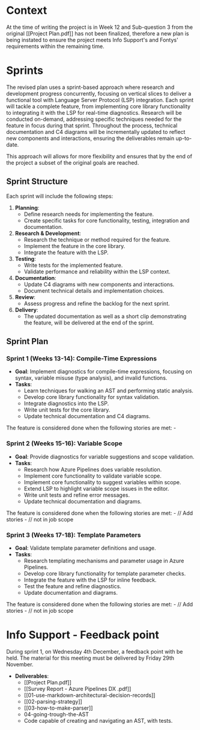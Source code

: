 # Context
At the time of writing the project is in Week 12 and Sub-question 3 from the original [[Project Plan.pdf]] has not been finalized, therefore a new plan is being instated to ensure the project meets Info Support's and Fontys' requirements within the remaining time.

# Sprints
The revised plan uses a sprint-based approach where research and development progress concurrently, focusing on vertical slices to deliver a functional tool with Language Server Protocol (LSP) integration. Each sprint will tackle a complete feature, from implementing core library functionality to integrating it with the LSP for real-time diagnostics. Research will be conducted on-demand, addressing specific techniques needed for the feature in focus during that sprint. Throughout the process, technical documentation and C4 diagrams will be incrementally updated to reflect new components and interactions, ensuring the deliverables remain up-to-date.

This approach will allows for more flexibility and ensures that by the end of the project a subset of the original goals are reached.

## Sprint Structure
Each sprint will include the following steps:
1. **Planning**:
    - Define research needs for implementing the feature.
    - Create specific tasks for core functionality, testing, integration and documentation.
2. **Research & Development**:
    - Research the technique or method required for the feature.
    - Implement the feature in the core library.
    - Integrate the feature with the LSP.
3. **Testing**:
    - Write tests for the implemented feature.
    - Validate performance and reliability within the LSP context.
4. **Documentation**:
    - Update C4 diagrams with new components and interactions.
    - Document technical details and implementation choices.
5. **Review**:
    - Assess progress and refine the backlog for the next sprint.
6. **Delivery**: 
	- The updated documentation as well as a short clip demonstrating the feature, will be delivered at the end of the sprint.
## Sprint Plan
### Sprint 1 (Weeks 13-14): Compile-Time Expressions
- **Goal**: Implement diagnostics for compile-time expressions, focusing on syntax, variable misuse (type analysis), and invalid functions.
- **Tasks**:
    - Learn techniques for walking an AST and performing static analysis.
    - Develop core library functionality for syntax validation.
    - Integrate diagnostics into the LSP.
    - Write unit tests for the core library.
    - Update technical documentation and C4 diagrams.

The feature is considered done when the following stories are met:
	- 
### Sprint 2 (Weeks 15-16): Variable Scope
- **Goal**: Provide diagnostics for variable suggestions and scope validation.
- **Tasks**:
    - Research how Azure Pipelines does variable resolution.
    - Implement core functionality to validate variable scope.
	- Implement core functionality to suggest variables within scope.
    - Extend LSP to highlight variable scope issues in the editor.
    - Write unit tests and refine error messages.
    - Update technical documentation and diagrams.

The feature is considered done when the following stories are met:
	- // Add stories
	- // not in job scope
### Sprint 3 (Weeks 17-18): Template Parameters
- **Goal**: Validate template parameter definitions and usage.
- **Tasks**:
    - Research templating mechanisms and parameter usage in Azure Pipelines.
    - Develop core library functionality for template parameter checks.
    - Integrate the feature with the LSP for inline feedback.
    - Test the feature and refine diagnostics.
    - Update documentation and diagrams.

The feature is considered done when the following stories are met:
	- // Add stories
	- // not in job scope
# Info Support - Feedback point 
During sprint 1, on Wednesday 4th December, a feedback point with be held. The material for this meeting must be delivered by Friday 29th November. 
- **Deliverables**:
	- [[Project Plan.pdf]]
	- [[Survey Report - Azure Pipelines DX .pdf]]
	- [[01-use-markdown-architectural-decision-records]]
	- [[02-parsing-strategy]]
	- [[03-how-to-make-parser]]
	- 04-going-trough-the-AST
	- Code capable of creating and navigating an AST, with tests.

